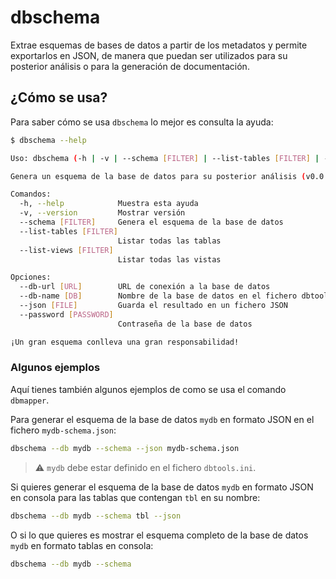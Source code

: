 # dbschema

Extrae esquemas de bases de datos a partir de los metadatos y permite exportarlos en JSON, de manera que puedan ser utilizados para su posterior análisis o para la generación de documentación.

## ¿Cómo se usa?

Para saber cómo se usa `dbschema` lo mejor es consulta la ayuda:

```bash
$ dbschema --help

Uso: dbschema (-h | -v | --schema [FILTER] | --list-tables [FILTER] | --list-views [FILTER]) [--db-url [URL]] [--db-name [DB]] [--json [FILE]] [--password [PASSWORD]]

Genera un esquema de la base de datos para su posterior análisis (v0.0.1)

Comandos:
  -h, --help            Muestra esta ayuda
  -v, --version         Mostrar versión
  --schema [FILTER]     Genera el esquema de la base de datos
  --list-tables [FILTER]
                        Listar todas las tablas
  --list-views [FILTER]
                        Listar todas las vistas

Opciones:
  --db-url [URL]        URL de conexión a la base de datos
  --db-name [DB]        Nombre de la base de datos en el fichero dbtools.ini
  --json [FILE]         Guarda el resultado en un fichero JSON
  --password [PASSWORD]
                        Contraseña de la base de datos

¡Un gran esquema conlleva una gran responsabilidad!
```

### Algunos ejemplos

Aquí  tienes también algunos ejemplos de como se usa el comando `dbmapper`.

Para generar el esquema de la base de datos `mydb` en formato JSON en el fichero `mydb-schema.json`:

```bash
dbschema --db mydb --schema --json mydb-schema.json
```

> :warning: `mydb` debe estar definido en el fichero `dbtools.ini`.

Si quieres generar el esquema de la base de datos `mydb` en formato JSON en consola para las tablas que contengan `tbl` en su nombre:

```bash
dbschema --db mydb --schema tbl --json
```

O si lo que quieres es mostrar el esquema completo de la base de datos `mydb` en formato tablas en consola:

```bash
dbschema --db mydb --schema
```
